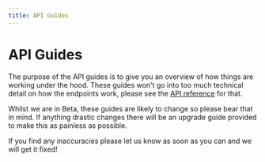 ```yaml
---
title: API Guides
---
```


# API Guides

The purpose of the API guides is to give you an overview of how things are working under the hood. These guides won't go into too much technical detail on how the endpoints work, please see the [API reference](http://api-docs.getcandy.io/) for that.

Whilst we are in Beta, these guides are likely to change so please bear that in mind. If anything drastic changes there will be an upgrade guide provided to make this as painless as possible.

If you find any inaccuracies please let us know as soon as you can and we will get it fixed!
